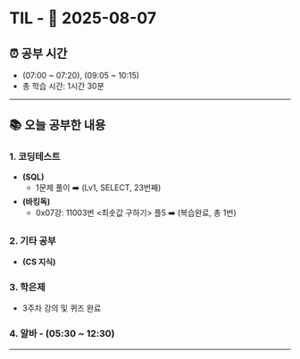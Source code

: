 # TIL - 📅 2025-08-07

## ⏰ 공부 시간
- (07:00 ~ 07:20), (09:05 ~ 10:15)
- 총 학습 시간: 1시간 30분

---

## 📚 오늘 공부한 내용
### 1. 코딩테스트
- **(SQL)**
  - 1문제 풀이 ➡️ (Lv1, SELECT, 23번째)
- **(바킹독)**
  - 0x07강: 11003번 <최솟값 구하기> 플5 ➡️ (복습완료, 총 1번)

### 2. 기타 공부
- **(CS 지식)**

### 3. 학은제
- 3주차 강의 및 퀴즈 완료

### 4. 알바 - (05:30 ~ 12:30)

---
